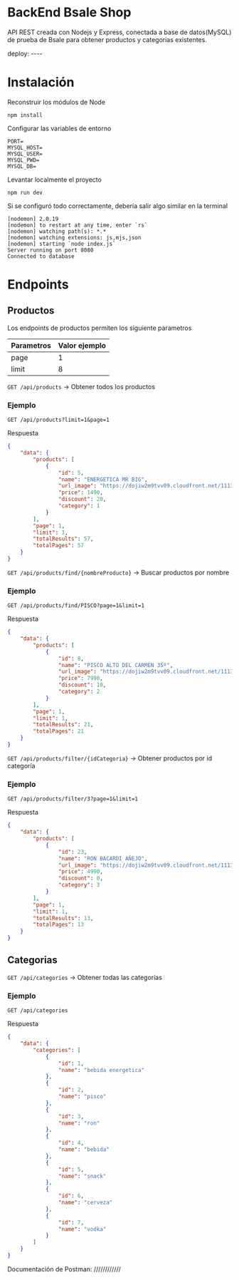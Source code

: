 
# BackEnd Bsale Shop 

API REST creada con Nodejs y Express, conectada a base de datos(MySQL) de prueba de Bsale para obtener productos y categorias existentes. 

deploy: ----

# Instalación

Reconstruir los módulos de Node
```
npm install
```
Configurar las variables de entorno
```
PORT=
MYSQL_HOST=
MYSQL_USER=
MYSQL_PWD=
MYSQL_DB=
```
Levantar localmente el proyecto
```
npm run dev
```
Si se configuró todo correctamente, debería salir algo similar en la terminal
```
[nodemon] 2.0.19
[nodemon] to restart at any time, enter `rs`
[nodemon] watching path(s): *.*
[nodemon] watching extensions: js,mjs,json
[nodemon] starting `node index.js`
Server running on port 8080
Connected to database
```

# Endpoints

## Productos

Los endpoints de productos permiten los siguiente parametros

| Parametros      | Valor ejemplo |
| ----------- | ----------- |
| page      | 1       |
| limit   | 8        |

`GET /api/products` -> Obtener todos los productos
### Ejemplo
```
GET /api/products?limit=1&page=1
```
Respuesta
```json
{
    "data": {
        "products": [
            {
                "id": 5,
                "name": "ENERGETICA MR BIG",
                "url_image": "https://dojiw2m9tvv09.cloudfront.net/11132/product/misterbig3308256.jpg",
                "price": 1490,
                "discount": 20,
                "category": 1
            }
        ],
        "page": 1,
        "limit": 1,
        "totalResults": 57,
        "totalPages": 57
    }
}
```


`GET /api/products/find/{nombreProducto}` -> Buscar productos por nombre
### Ejemplo
```
GET /api/products/find/PISCO?page=1&limit=1
```
Respuesta
```json
{
    "data": {
        "products": [
            {
                "id": 8,
                "name": "PISCO ALTO DEL CARMEN 35º",
                "url_image": "https://dojiw2m9tvv09.cloudfront.net/11132/product/alto8532.jpg",
                "price": 7990,
                "discount": 10,
                "category": 2
            }
        ],
        "page": 1,
        "limit": 1,
        "totalResults": 21,
        "totalPages": 21
    }
}
```

`GET /api/products/filter/{idCategoria}` -> Obtener productos por id categoría
### Ejemplo
```
GET /api/products/filter/3?page=1&limit=1
```
Respuesta
```json
{
    "data": {
        "products": [
            {
                "id": 23,
                "name": "RON BACARDI AÑEJO",
                "url_image": "https://dojiw2m9tvv09.cloudfront.net/11132/product/bacardi9450.jpg",
                "price": 4990,
                "discount": 0,
                "category": 3
            }
        ],
        "page": 1,
        "limit": 1,
        "totalResults": 13,
        "totalPages": 13
    }
}
```

## Categorias

`GET /api/categories` -> Obtener todas las categorías
### Ejemplo
```
GET /api/categories
```
Respuesta
```json
{
    "data": {
        "categories": [
            {
                "id": 1,
                "name": "bebida energetica"
            },
            {
                "id": 2,
                "name": "pisco"
            },
            {
                "id": 3,
                "name": "ron"
            },
            {
                "id": 4,
                "name": "bebida"
            },
            {
                "id": 5,
                "name": "snack"
            },
            {
                "id": 6,
                "name": "cerveza"
            },
            {
                "id": 7,
                "name": "vodka"
            }
        ]
    }
}
```

Documentación de Postman: ////////////



